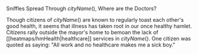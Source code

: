 Sniffles Spread Through $cityName()$, Where are the Doctors?

Though citizens of $cityName()$ are known to regularly toast each other's good health, it seems that illness has taken root in our once healthy hamlet. Citizens rally outside the mayor's home to bemoan the lack of [[heatmaps/hmHealth|healthcare]] services in $cityName()$. One citizen was quoted as saying: "All work and no healthcare makes me a sick boy."

